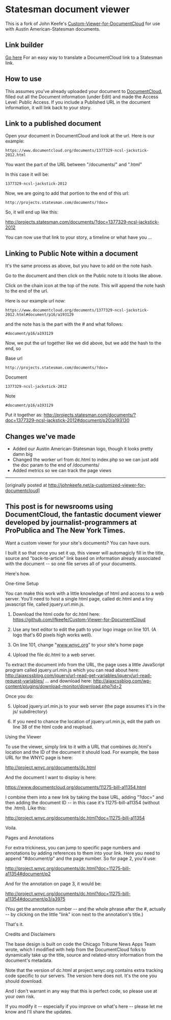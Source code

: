Statesman document viewer
=========================

This is a fork of John Keefe's [Custom-Viewer-for-DocumentCloud](https://github.com/jkeefe/Custom-Viewer-for-DocumentCloud) for use with Austin American-Statesman documents.

## Link builder

[Go here](http://statesman.github.io/Custom-Viewer-for-DocumentCloud/) For an easy way to translate a DocumentCloud link to a Statesman link. 

## How to use

This assumes you've already uploaded your document to [DocumentCloud](https://www.documentcloud.org), filled out all the Document information (under Edit) and made the Access Level: Public Access. If you include a Published URL in the document information, it will link back to your story.


## Link to a published document

Open your document in DocumentCloud and look at the url. Here is our example:

	https://www.documentcloud.org/documents/1377329-ncsl-jackstick-2012.html

You want the part of the URL between "/documents/" and ".html"

In this case it will be:

	1377329-ncsl-jackstick-2012

Now, we are going to add that portion to the end of this url:

	http://projects.statesman.com/documents/?doc=

So, it will end up like this:

http://projects.statesman.com/documents/?doc=1377329-ncsl-jackstick-2012

You can now use that link to your story, a timeline or what have you ...

## Linking to Public Note within a document

It's the same process as above, but you have to add on the note hash.

Go to the document and then click on the Public note to it looks like above.

Click on the chain icon at the top of the note. This will append the note hash to the end of the url.

Here is our example url now:

	https://www.documentcloud.org/documents/1377329-ncsl-jackstick-2012.html#document/p16/a193129

and the note has is the part with the # and what follows:

	#document/p16/a193129

Now, we put the url together like we did above, but we add the hash to the end, so

Base url

	http://projects.statesman.com/documents/?doc=

Document

	1377329-ncsl-jackstick-2012

Note

	#document/p16/a193129

Put it together as: http://projects.statesman.com/documents/?doc=1377329-ncsl-jackstick-2012#document/p20/a193130




## Changes we've made

* Added our Austin American-Statesman logo, though it looks pretty damn big
* Changed the worker url from dc.html to index.php so we can just add the doc param to the end of /documents/
* Added metrics so we can track the page views






--------------------

[originally posted at http://johnkeefe.net/a-customized-viewer-for-documentcloud]

This post is for newsrooms using DocumentCloud, the fantastic document viewer developed by journalist-programmers at ProPublica and The New York Times.
---

Want a custom viewer for your site's documents? You can have ours.

I built it so that once you set it up, this viewer will automagicly fill in the title, source and "back-to-article" link based on information already associated with the document -- so one file serves all of your documents.

Here's how.

One-time Setup

You can make this work with a little knowledge of html and access to a web server. You'll need to host a single html page, called dc.html and a tiny javascript file, called jquery.url.min.js.

1. Download the html code for dc.html here: https://github.com/jfkeefe/Custom-Viewer-for-DocumentCloud

2. Use any text editor to edit the path to your logo image on line 101. (A logo that's 60 pixels high works well).

3. On line 101, change "www.wnyc.org" to your site's home page

4. Upload the file dc.html to a web server.

To extract the document info from the URL, the page uses a little JavaScript program called jquery.url.min.js which you can read about here: http://ajaxcssblog.com/jquery/url-read-get-variables/jquery/url-read-request-variables/ ... and download here: http://ajaxcssblog.com/wp-content/plugins/download-monitor/download.php?id=2 

Once you do:

5. Upload jquery.url.min.js to your web server (the page assumes it's in the js/ subdirectory)

6. If you need to chance the location of jquery.url.min.js, edit the path on line 38 of the html code and reupload.

Using the Viewer

To use the viewer, simply link to it with a URL that combines dc.html's location and the ID of the document it should load. For example, the base URL for the WNYC page is here:

http://project.wnyc.org/documents/dc.html

And the document I want to display is here:

https://www.documentcloud.org/documents/11275-bill-a11354.html

I combine them into a new link by taking the base URL, adding "?doc=" and then adding the document ID -- in this case it's 11275-bill-a11354 (without the .html). Like this:

http://project.wnyc.org/documents/dc.html?doc=11275-bill-a11354

Voila.

Pages and Annotations

For extra trickiness, you can jump to specific page numbers and annotations by adding references to them into your link. Here you need to append "#document/p" and the page number. So for page 2, you'd use:

http://project.wnyc.org/documents/dc.html?doc=11275-bill-a11354#document/p2

And for the annotation on page 3, it would be:

http://project.wnyc.org/documents/dc.html?doc=11275-bill-a11354#document/p3/a3975

(You get the annotation number -- and the whole phrase after the #, actually -- by clicking on the little "link" icon next to the annotation's title.)

That's it. 

Credits and Disclaimers

The base design is built on code the Chicago Tribune News Apps Team wrote, which I modified with help from the DocumentCloud folks to dynamically take up the title, source and related-story information from the document's metadata.

Note that the version of dc.html at project.wnyc.org contains extra tracking code specific to our servers. The version here does not. It's the one you should download.

And I don't warrant in any way that this is perfect code, so please use at your own risk.

If you modify it -- especially if you improve on what's here -- please let me know and I'll share the updates.
